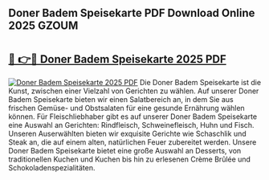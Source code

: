 ## Doner Badem Speisekarte PDF Download Online 2025 GZOUM

# <h2><a href="http://gc7azf.nevu.top/?p=Doner+Badem+Speisekarte">🔗 👉🔴 Doner Badem Speisekarte 2025 PDF</a></h2>

[![Doner Badem Speisekarte 2025 PDF](https://i.imgur.com/dBaPXMq.png)](http://gc7azf.nevu.top/?p=Doner+Badem+Speisekarte)
Die Doner Badem Speisekarte ist die Kunst, zwischen einer Vielzahl von Gerichten zu wählen. Auf unserer Doner Badem Speisekarte bieten wir einen Salatbereich an, in dem Sie aus frischen Gemüse- und Obstsalaten für eine gesunde Ernährung wählen können. Für Fleischliebhaber gibt es auf unserer Doner Badem Speisekarte eine Auswahl an Gerichten: Rindfleisch, Schweinefleisch, Huhn und Fisch. Unseren Auserwählten bieten wir exquisite Gerichte wie Schaschlik und Steak an, die auf einem alten, natürlichen Feuer zubereitet werden. Unsere Doner Badem Speisekarte bietet eine große Auswahl an Desserts, von traditionellen Kuchen und Kuchen bis hin zu erlesenen Crème Brûlée und Schokoladenspezialitäten.
